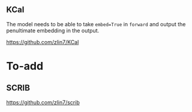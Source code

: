 ## KCal
The model needs to be able to take `embed=True` in `forward` and output the penultimate embedding in the output.

https://github.com/zlin7/KCal


# To-add

## SCRIB
https://github.com/zlin7/scrib